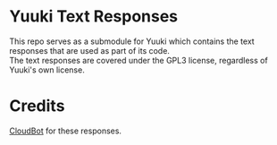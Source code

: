 # Yuuki Text Responses
This repo serves as a submodule for Yuuki which contains the text responses that are used as part of its code.  
The text responses are covered under the GPL3 license, regardless of Yuuki's own license. 

# Credits
[CloudBot](https://github.com/edwardslabs/CloudBot/) for these responses.
